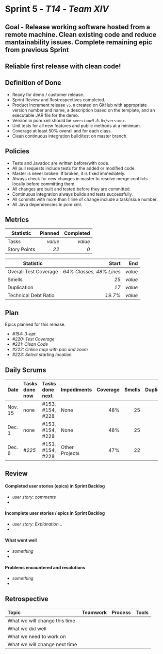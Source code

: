 # Sprint 5 - *T14* - *Team XIV*

## Goal - Release working software hosted from a remote machine. Clean existing code and reduce mantainability issues. Complete remaining epic from previous Sprint

## Reliable first release with clean code!

## Definition of Done

* Ready for demo / customer release.
* Sprint Review and Restrospectives completed.
* Product Increment release `v5.0` created on GitHub with appropriate version number and name, a description based on the template, and an executable JAR file for the demo.
* Version in pom.xml should be `<version>5.0.0</version>`.
* Unit tests for all new features and public methods at a minimum.
* Coverage at least 50% overall and for each class.
* Clean continuous integration build/test on master branch.

## Policies

* Tests and Javadoc are written before/with code.  
* All pull requests include tests for the added or modified code.
* Master is never broken.  If broken, it is fixed immediately.
* Always check for new changes in master to resolve merge conflicts locally before committing them.
* All changes are built and tested before they are committed.
* Continuous integration always builds and tests successfully.
* All commits with more than 1 line of change include a task/issue number.
* All Java dependencies in pom.xml.


## Metrics

Statistic | Planned | Completed
--- | ---: | ---:
Tasks |  *value*   | *value* 
Story Points |  *22*  | *0* 


Statistic | Start | End
--- | ---: | ---:
Overall Test Coverage | *64% Classes, 48% Lines* | *value* 
Smells | *25* | *value* 
Duplication | *17* | *value* 
Technical Debt Ratio | *19.7%* | *value* 

## Plan

Epics planned for this release.

* *#154: 3-opt*
* *#220: Test Coverage*
* *#221: Clean Code*
* *#222: Online map with pan and zoom*
* *#223: Select starting location*

## Daily Scrums

Date | Tasks done now | Tasks done next | Impediments | Coverage | Smells | Duplication | Technical Debt Ratio
:--- | :--- | :--- | :--- | ---: | ---: | ---: | ---:
Nov. 15 | none | #153, #154, #228 | None | 48% | 25 | 17 | 19.7% |
Dec. 1 | none | #153, #154, #228 | None | 48% | 25 | 17 | 19.7% |
Dec. 6 | *#225* | #153, #154, #228 | Other Projects | 47% | 22 | 17 | 17.6% |

## Review

#### Completed user stories (epics) in Sprint Backlog 
* *user story*:  *comments*
* 

#### Incomplete user stories / epics in Sprint Backlog 
* *user story*: *Explanation...*
*

#### What went well
* *something*
*

#### Problems encountered and resolutions
* *something*
*

## Retrospective

Topic | Teamwork | Process | Tools
:--- | :--- | :--- | :---
What we will change this time |  |  | 
What we did well |  |  | 
What we need to work on |  |  |
What we will change next time |  |  | 
